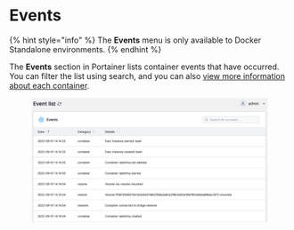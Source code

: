 # Events

{% hint style="info" %}
The **Events** menu is only available to Docker Standalone environments.
{% endhint %}

The **Events** section in Portainer lists container events that have occurred. You can filter the list using search, and you can also [view more information about each container](containers/inspect.md).

<figure><img src="../../.gitbook/assets/2.15-docker_events_events_list.png" alt=""><figcaption></figcaption></figure>

